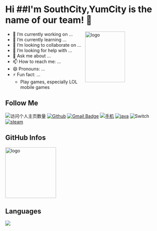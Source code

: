 <!--
**Kaesong-Nan/Kaesong-Nan** is a ✨ _special_ ✨ repository because its `README.md` (this file) appears on your GitHub profile.

Here are some ideas to get you started:

- 🔭 I’m currently working on ...
- 🌱 I’m currently learning ...
- 👯 I’m looking to collaborate on ...
- 🤔 I’m looking for help with ...
- 💬 Ask me about ...
- 📫 How to reach me: ...
- 😄 Pronouns: ...
- ⚡ Fun fact: ...
-->
<!--
[![Cl0udG0d's github stats](https://github-readme-stats.vercel.app/api?username=Kaesong-Nan&show_icons=true&theme=dark)](https://github.com/anuraghazra/github-readme-stats)
[![电脑](https://img.shields.io/badge/macOS-Hackintosh-292e33?style=flat-square&logo=apple&logoColor=ffffff)](https://www.tonymacx86.com/)
[![linux](https://img.shields.io/badge/OS-Arch%20Linux-33aadd?style=flat-square&logo=arch-linux&logoColor=ffffff)](https://www.archlinux.org/)
-->



# Hi  ##I'm SouthCity,YumCity is the name of our team! 👋

<img src="https://github-readme-stats.vercel.app/api?username=Kaesong-Nan&show_icons=true&theme=dark" alt="logo" height="160" align="right" width="50%" />

- 🔭 I’m currently working on ...
- 🌱 I’m currently learning ...
- 👯 I’m looking to collaborate on ...
- 🤔 I’m looking for help with ...
- 💬 Ask me about ...
- 📫 How to reach me: ...
- 😄 Pronouns: ...
- ⚡ Fun fact: ...
    - Play games, especially LOL mobile games

## Follow Me
![访问个人主页数量](https://komarev.com/ghpvc/?username=Kaesong-Nan&color=green)
[![Github](https://img.shields.io/github/followers/Kaesong-Nan?label=Github&style=social)](https://github.com/Kaesong-Nan)
[![Gmail Badge](https://img.shields.io/badge/gmail-cdpixel.1-Green?style=flat-square&logo=Gmail&logoColor=white&link=mailto:cdpixel.1@gmail.com)](mailto:cdpixel.1@gmail.com)
[![手机](https://img.shields.io/badge/Apple-XsMax-292e33?style=flat-square&logo=apple&logoColor=ffffff)](https://www.apple.com/)
[![java](https://img.shields.io/badge/-Java-007396?style=flat-square&logo=java&logoColor=ffffff)](https://reactjs.org/)
![Switch](https://img.shields.io/badge/-Nintendo%20Switch-e60012?style=flat-square&logo=nintendo%20switch&logoColor=ffffff)
[![steam](https://img.shields.io/badge/Steam-171a21?style=flat-square&logo=steam&logoColor=ffffff)](https://steamcommunity.com/id/city_okami)

## GitHub Infos
<img src="https://github-profile-trophy.vercel.app/?username=Kaesong-Nan&theme=flat&column=7" alt="logo" height="160" align="center" style="margin: auto;" />

## Languages
<a href="https://github.com/Kaesong-Nan">
  <img src="https://github-readme-stats.vercel.app/api/top-langs/?username=Kaesong-Nan&theme=vue" />
</a>

